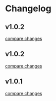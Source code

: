 # Changelog


## v1.0.2

[compare changes](https://undefined/undefined/compare/v1.0.2...v1.0.2)

## v1.0.2

[compare changes](https://undefined/undefined/compare/v1.0.1...v1.0.2)

## v1.0.1

[compare changes](https://undefined/undefined/compare/cmd-bar@0.5.0...v1.0.1)

